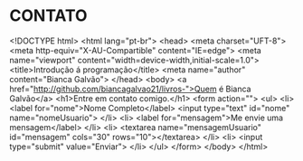 # CONTATO
&lt;!DOCTYPE html> &lt;html lang="pt-br">     &lt;head>         &lt;meta charset="UFT-8">         &lt;meta http-equiv="X-AU-Compartible" content="IE=edge">         &lt;meta name="viewport" content="width=device-width,initial-scale=1.0">         &lt;title>Introdução á programação&lt;/title>         &lt;meta name="author" content="Bianca Galvão">     &lt;/head>     &lt;body>         &lt;a href="http://github.com/biancagalvao21/livros-">Quem é Bianca Galvão&lt;/a>         &lt;h1>Entre em contato comigo.&lt;/h1>         &lt;form action="">             &lt;ul>                 &lt;li>                     &lt;label for="nome">Nome  Completo&lt;/label>                     &lt;input type="text" id="nome" name="nomeUsuario">                 &lt;/li>                 &lt;li>                     &lt;label for="mensagem">Me envie uma mensagem&lt;/label>                 &lt;/li>                 &lt;li>                     &lt;textarea name="mensagemUsuario" id="mensagem" cols="30" rows="10">&lt;/textarea>                 &lt;/li>                 &lt;li>                     &lt;input type="submit" value="Enviar">                 &lt;/li>              &lt;/ul>          &lt;/form> &lt;/body> &lt;/html>

